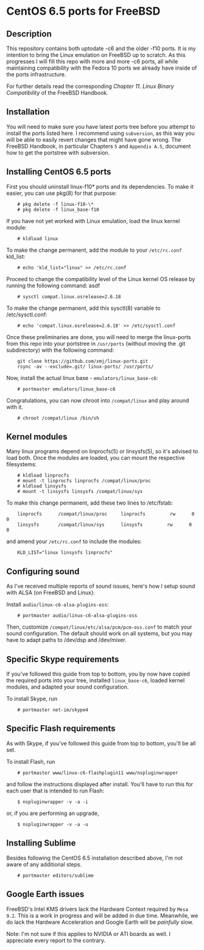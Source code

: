 CentOS 6.5 ports for FreeBSD
============================

Description
-----------

This repository contains both uptodate -c6 and the older -f10 ports. It is my
intention to bring the Linux emulation on FreeBSD up to scratch. As this
progresses I will fill this repo with more and more -c6 ports, all while
maintaining compatibility with the Fedora 10 ports we already have inside
of the ports infrastructure.

For further details read the corresponding
_Chapter 11.  Linux Binary Compatibility_
of the FreeBSD Handbook.

Installation
------------
You will need to make sure you have latest ports tree before you attempt to
install the ports listed here. I recommend using `subversion`, as this way you
will be able to easily revert changes that might have gone wrong. The FreeBSD
Handbook, in particular Chapters `5` and `Appendix A.5`, document how to get the
portstree with subversion.

Installing CentOS 6.5 ports
---------------------------
First you should uninstall linux-f10* ports and its dependencies. To make it easier,
you can use pkg(8) for that purpose:
```
    # pkg delete -f linux-f10-\*
    # pkg delete -f linux_base-f10
```

If you have not yet worked with Linux emulation, load the linux kernel module:
```
    # kldload linux
```
To make the change permanent, add the module to your `/etc/rc.conf` kld_list:
```
    # echo 'kld_list="linux" >> /etc/rc.conf
```

Proceed to change the compatibility level of the Linux kernel OS release by running
the following command: asdf
```
    # sysctl compat.linux.osrelease=2.6.18
```
To make the change permanent, add this sysctl(8) variable to /etc/sysctl.conf:
```
    # echo 'compat.linux.osrelease=2.6.18' >> /etc/sysctl.conf
```

Once these preliminaries are done, you will need to merge the linux-ports from
this repo  into your portstree in  `/usr/ports` (without moving the .git
subdirectory)  with the following command:

```
    git clone https://github.com/xmj/linux-ports.git
    rsync -av --exclude=.git/ linux-ports/ /usr/ports/
```


Now, install the actual linux base - `emulators/linux_base-c6`:
```
    # portmaster emulators/linux_base-c6
```

Congratulations, you can now chroot into `/compat/linux` and play around with
it.
```
    # chroot /compat/linux /bin/sh
```

Kernel modules
--------------

Many linux programs depend on linprocfs(5) or linsysfs(5), so it's advised to
load both. Once the modules are loaded, you can mount the respective
filesystems:

```
    # kldload linprocfs
    # mount -t linprocfs linprocfs /compat/linux/proc
    # kldload linsysfs
    # mount -t linsysfs linsysfs /compat/linux/sys
```
To make this change permanent, add these two lines to /etc/fstab:

```
    linprocfs      /compat/linux/proc     linprocfs         rw      0       0
    linsysfs       /compat/linux/sys      linsysfs         rw      0       0
```

and amend your `/etc/rc.conf` to include the modules:

```
    KLD_LIST="linux linsysfs linprocfs"
```

Configuring sound
-----------------

As I've received multiple reports of sound issues, here's how I setup sound with
ALSA (on FreeBSD and Linux):

Install `audio/linux-c6-alsa-plugins-oss`:
```
    # portmaster audio/linux-c6-alsa-plugins-oss
```

Then, customize `/compat/linux/etc/alsa/pcm/pcm-oss.conf` to match your sound
configuration. The default should work on all systems, but you may have to adapt
paths to /dev/dsp and /dev/mixer.


Specific Skype requirements
---------------------------

If you've followed this guide from top to bottom, you by now have copied the
required ports into your tree, installed `linux_base-c6`, loaded kernel modules,
and adapted your sound configuration.

To install Skype, run

```
    # portmaster net-im/skype4
```


Specific Flash requirements
---------------------------

As with Skype, if you've followed this guide from top to bottom, you'll be all
set.

To install Flash, run
```
    # portmaster www/linux-c6-flashplugin11 www/nspluginwrapper
```
and follow the instructions displayed after install. You'll have to run this for
each user that is intended to run Flash:

```
    $ nspluginwrapper -v -a -i
```
or, if you are performing an upgrade,
```
    $ nspluginwrapper -v -a -u
```

Installing Sublime
------------------

Besides following the CentOS 6.5 installation described above, I'm not aware of
any additional steps.

```
    # portmaster editors/sublime
```

Google Earth issues
-------------------

FreeBSD's Intel KMS drivers lack the Hardware Context required by `Mesa 9.2`.
This is a work in progress and will be added in due time. Meanwhile, we do lack
the Hardware Acceleration and Google Earth will be _painfully_ slow.

Note: I'm not sure if this applies to NVIDIA or ATI boards as well. I appreciate every
report to the contrary.
